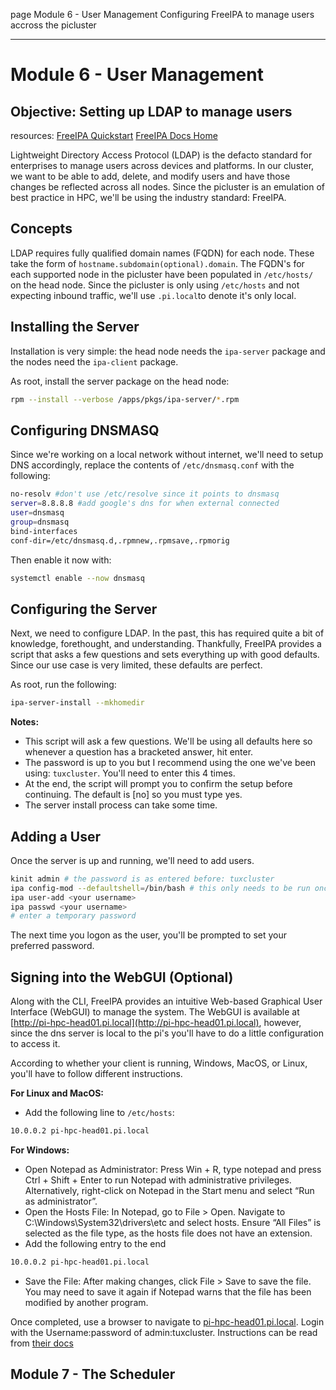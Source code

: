 page
Module 6 - User Management
Configuring FreeIPA to manage users accross the picluster

---

# Module 6 - User Management

## Objective: Setting up LDAP to manage users

<span class="small">resources:
[FreeIPA Quickstart](https://www.freeipa.org/page/Quick_Start_Guide)
[FreeIPA Docs Home](https://www.freeipa.org/page/Documentation.html)
</span>

Lightweight Directory Access Protocol (LDAP) is the defacto standard for enterprises to manage users across devices and platforms. 
In our cluster, we want to be able to add, delete, and modify users and have those changes be reflected across all nodes. 
Since the picluster is an emulation of best practice in HPC, we'll be using the industry standard: FreeIPA.

## Concepts

LDAP requires fully qualified domain names (FQDN) for each node. 
These take the form of `hostname.subdomain(optional).domain`. 
The FQDN's for each supported node in the picluster have been populated in `/etc/hosts/` on the head node. 
Since the picluster is only using `/etc/hosts` and not expecting inbound traffic, we'll use `.pi.local`to denote it's only local.

## Installing the Server

Installation is very simple: the head node needs the `ipa-server` package and the nodes need the `ipa-client` package.

As root, install the server package on the head node:

```bash
rpm --install --verbose /apps/pkgs/ipa-server/*.rpm
```

## Configuring DNSMASQ

Since we're working on a local network without internet, we'll need to setup DNS accordingly, replace the contents of `/etc/dnsmasq.conf` with the following:

```bash
no-resolv #don't use /etc/resolve since it points to dnsmasq
server=8.8.8.8 #add google's dns for when external connected
user=dnsmasq
group=dnsmasq
bind-interfaces
conf-dir=/etc/dnsmasq.d,.rpmnew,.rpmsave,.rpmorig
```

Then enable it now with:

```bash
systemctl enable --now dnsmasq
```

## Configuring the Server

Next, we need to configure LDAP. 
In the past, this has required quite a bit of knowledge, forethought, and understanding. 
Thankfully, FreeIPA provides a script that asks a few questions and sets everything up with good defaults. 
Since our use case is very limited, these defaults are perfect.

As root, run the following:

```bash
ipa-server-install --mkhomedir
```

**Notes:**
- This script will ask a few questions. 
We'll be using all defaults here so whenever a question has a bracketed answer, hit enter.
- The password is up to you but I recommend using the one we've been using: `tuxcluster`. 
You'll need to enter this 4 times.
- At the end, the script will prompt you to confirm the setup before continuing. 
The default is [no] so you must type yes.
- The server install process can take some time.

## Adding a User

Once the server is up and running, we'll need to add users.

```bash
kinit admin # the password is as entered before: tuxcluster
ipa config-mod --defaultshell=/bin/bash # this only needs to be run once, to set bash as the default shell
ipa user-add <your username>
ipa passwd <your username>
# enter a temporary password
```

The next time you logon as the user, you'll be prompted to set your preferred password.

## Signing into the WebGUI (Optional)

Along with the CLI, FreeIPA provides an intuitive Web-based Graphical User Interface (WebGUI) to manage the system.
The WebGUI is available at [http://pi-hpc-head01.pi.local](http://pi-hpc-head01.pi.local), however, since the dns server is local to the pi's you'll have to do a little configuration to access it.

According to whether your client is running, Windows, MacOS, or Linux, you'll have to follow different instructions.

**For Linux and MacOS:**
- Add the following line to `/etc/hosts`:

```bash
10.0.0.2 pi-hpc-head01.pi.local
```

**For Windows:**

- Open Notepad as Administrator: Press Win + R, type notepad and press Ctrl + Shift + Enter to run Notepad with administrative privileges. 
Alternatively, right-click on Notepad in the Start menu and select “Run as administrator”.
- Open the Hosts File: In Notepad, go to File > Open. 
Navigate to C:\Windows\System32\drivers\etc and select hosts. 
Ensure “All Files” is selected as the file type, as the hosts file does not have an extension.
- Add the following entry to the end

```bash
10.0.0.2 pi-hpc-head01.pi.local
```

- Save the File: After making changes, click File > Save to save the file. You may need to save it again if Notepad warns that the file has been modified by another program.

Once completed, use a browser to navigate to [pi-hpc-head01.pi.local](pi-hpc-head01.pi.local). 
Login with the Username:password of admin:tuxcluster. 
Instructions can be read from [their docs](https://www.freeipa.org/page/Documentation.html)

## Module 7 - The Scheduler
